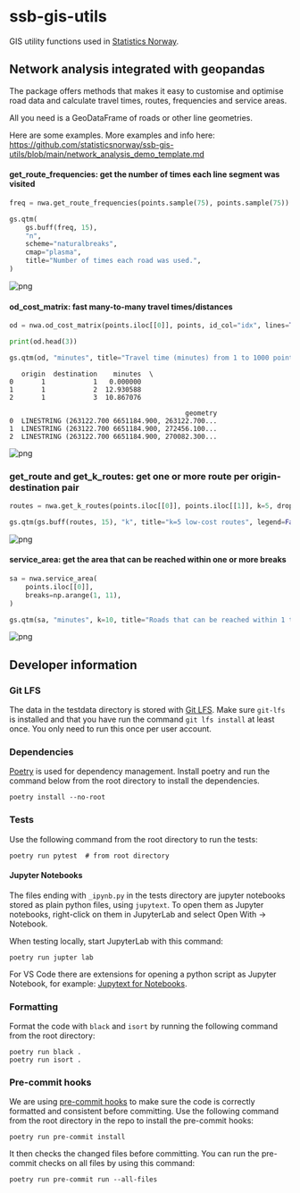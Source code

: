 # ssb-gis-utils

GIS utility functions used in [Statistics Norway](https://www.ssb.no/en).

## Network analysis integrated with geopandas

The package offers methods that makes it easy to customise and optimise road data and
calculate travel times, routes, frequencies and service areas.

All you need is a GeoDataFrame of roads or other line geometries.

Here are some examples. More examples and info here: https://github.com/statisticsnorway/ssb-gis-utils/blob/main/network_analysis_demo_template.md

#### get_route_frequencies: get the number of times each line segment was visited

```python
freq = nwa.get_route_frequencies(points.sample(75), points.sample(75))

gs.qtm(
    gs.buff(freq, 15),
    "n",
    scheme="naturalbreaks",
    cmap="plasma",
    title="Number of times each road was used.",
)
```

![png](network_analysis_examples_files/network_analysis_examples_7_0.png)

#### od_cost_matrix: fast many-to-many travel times/distances

```python
od = nwa.od_cost_matrix(points.iloc[[0]], points, id_col="idx", lines=True)

print(od.head(3))

gs.qtm(od, "minutes", title="Travel time (minutes) from 1 to 1000 points.")
```

       origin  destination    minutes  \
    0       1            1   0.000000
    1       1            2  12.930588
    2       1            3  10.867076

                                                geometry
    0  LINESTRING (263122.700 6651184.900, 263122.700...
    1  LINESTRING (263122.700 6651184.900, 272456.100...
    2  LINESTRING (263122.700 6651184.900, 270082.300...

![png](network_analysis_examples_files/network_analysis_examples_9_1.png)

### get_route and get_k_routes: get one or more route per origin-destination pair

```python
routes = nwa.get_k_routes(points.iloc[[0]], points.iloc[[1]], k=5, drop_middle_percent=50)

gs.qtm(gs.buff(routes, 15), "k", title="k=5 low-cost routes", legend=False)
```

![png](network_analysis_examples_files/network_analysis_examples_11_0.png)

#### service_area: get the area that can be reached within one or more breaks

```python
sa = nwa.service_area(
    points.iloc[[0]],
    breaks=np.arange(1, 11),
)

gs.qtm(sa, "minutes", k=10, title="Roads that can be reached within 1 to 10 minutes")
```

![png](network_analysis_examples_files/network_analysis_examples_13_0.png)

## Developer information

### Git LFS

The data in the testdata directory is stored with [Git LFS](https://git-lfs.com/).
Make sure `git-lfs` is installed and that you have run the command `git lfs install`
at least once. You only need to run this once per user account.

### Dependencies

[Poetry](https://python-poetry.org/) is used for dependency management. Install
poetry and run the command below from the root directory to install the dependencies.

```shell
poetry install --no-root
```

### Tests

Use the following command from the root directory to run the tests:

```shell
poetry run pytest  # from root directory
```

#### Jupyter Notebooks

The files ending with `_ipynb.py` in the tests directory are jupyter notebooks
stored as plain python files, using `jupytext`. To open them as Jupyter notebooks,
right-click on them in JupyterLab and select Open With &rarr; Notebook.

When testing locally, start JupyterLab with this command:

```shell
poetry run jupter lab
```

For VS Code there are extensions for opening a python script as Jupyter Notebook,
for example:
[Jupytext for Notebooks](https://marketplace.visualstudio.com/items?itemName=donjayamanne.vscode-jupytext).

### Formatting

Format the code with `black` and `isort` by running the following command from the
root directory:

```shell
poetry run black .
poetry run isort .
```

### Pre-commit hooks

We are using [pre-commit hooks](https://pre-commit.com/) to make sure the code is
correctly formatted and consistent before committing. Use the following command from
the root directory in the repo to install the pre-commit hooks:

```shell
poetry run pre-commit install
```

It then checks the changed files before committing. You can run the pre-commit checks
on all files by using this command:

```shell
poetry run pre-commit run --all-files
```
